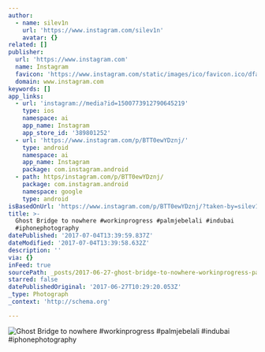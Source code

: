 ```yaml
---
author:
  - name: silev1n
    url: 'https://www.instagram.com/silev1n'
    avatar: {}
related: []
publisher:
  url: 'https://www.instagram.com'
  name: Instagram
  favicon: 'https://www.instagram.com/static/images/ico/favicon.ico/dfa85bb1fd63.ico'
  domain: www.instagram.com
keywords: []
app_links:
  - url: 'instagram://media?id=1500773912790645219'
    type: ios
    namespace: ai
    app_name: Instagram
    app_store_id: '389801252'
  - url: 'https://www.instagram.com/p/BTT0ewYDznj/'
    type: android
    namespace: ai
    app_name: Instagram
    package: com.instagram.android
  - path: https/instagram.com/p/BTT0ewYDznj/
    package: com.instagram.android
    namespace: google
    type: android
isBasedOnUrl: 'https://www.instagram.com/p/BTT0ewYDznj/?taken-by=silev1n'
title: >-
  Ghost Bridge to nowhere #workinprogress #palmjebelali #indubai
  #iphonephotography
datePublished: '2017-07-04T13:39:59.837Z'
dateModified: '2017-07-04T13:39:58.632Z'
description: ''
via: {}
inFeed: true
sourcePath: _posts/2017-06-27-ghost-bridge-to-nowhere-workinprogress-palmjebelali-indub.md
starred: false
datePublishedOriginal: '2017-06-27T10:29:20.053Z'
_type: Photograph
_context: 'http://schema.org'

---
```

![Ghost Bridge to nowhere #workinprogress #palmjebelali #indubai #iphonephotography](https://scontent.cdninstagram.com/t51.2885-15/s640x640/sh0.08/e35/18161170_1857156327856016_4240769851016085504_n.jpg)